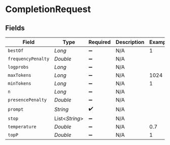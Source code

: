 # CompletionRequest


## Fields

| Field              | Type               | Required           | Description        | Example            |
| ------------------ | ------------------ | ------------------ | ------------------ | ------------------ |
| `bestOf`           | *Long*             | :heavy_minus_sign: | N/A                | 1                  |
| `frequencyPenalty` | *Double*           | :heavy_minus_sign: | N/A                |                    |
| `logprobs`         | *Long*             | :heavy_minus_sign: | N/A                |                    |
| `maxTokens`        | *Long*             | :heavy_minus_sign: | N/A                | 1024               |
| `minTokens`        | *Long*             | :heavy_minus_sign: | N/A                | 1                  |
| `n`                | *Long*             | :heavy_minus_sign: | N/A                |                    |
| `presencePenalty`  | *Double*           | :heavy_minus_sign: | N/A                |                    |
| `prompt`           | *String*           | :heavy_check_mark: | N/A                |                    |
| `stop`             | List<*String*>     | :heavy_minus_sign: | N/A                |                    |
| `temperature`      | *Double*           | :heavy_minus_sign: | N/A                | 0.7                |
| `topP`             | *Double*           | :heavy_minus_sign: | N/A                | 1                  |
